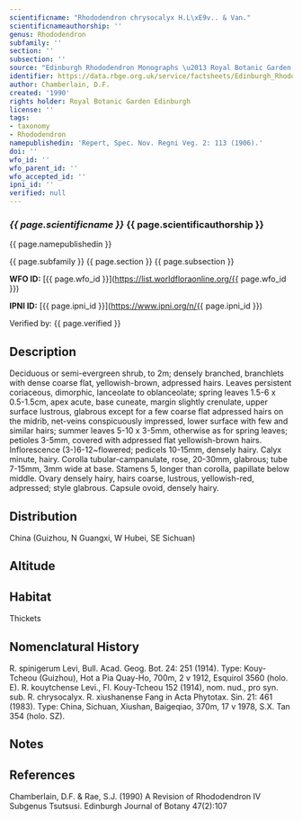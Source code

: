 ```yaml
---
scientificname: "Rhododendron chrysocalyx H.L\xE9v.. & Van."
scientificnameauthorship: ''
genus: Rhododendron
subfamily: ''
section: ''
subsection: ''
source: "Edinburgh Rhododendron Monographs \u2013 Royal Botanic Garden Edinburgh"
identifier: https://data.rbge.org.uk/service/factsheets/Edinburgh_Rhododendron_Monographs.xhtml
author: Chamberlain, D.F.
created: '1990'
rights holder: Royal Botanic Garden Edinburgh
license: ''
tags:
- taxonomy
- Rhododendron
namepublishedin: 'Repert, Spec. Nov. Regni Veg. 2: 113 (1906).'
doi: ''
wfo_id: ''
wfo_parent_id: ''
wfo_accepted_id: ''
ipni_id: ''
verified: null
---
```

### _{{ page.scientificname }}_ {{ page.scientificauthorship }}
 {{ page.namepublishedin }}

{{ page.subfamily }} {{ page.section }} {{ page.subsection }}

**WFO ID:** [{{ page.wfo_id }}](https://list.worldfloraonline.org/{{ page.wfo_id }})

**IPNI ID:** [{{ page.ipni_id }}](https://www.ipni.org/n/{{ page.ipni_id }})

Verified by: {{ page.verified }}



## Description
Deciduous or semi-evergreen shrub, to 2m; densely branched, branchlets with dense coarse flat, yellowish-brown, adpressed hairs. Leaves persistent coriaceous, dimorphic, lanceolate to oblanceolate; spring leaves 1.5-6 x 0.5-1.5cm, apex acute, base cuneate, margin slightly crenulate, upper surface lustrous, glabrous except for a few coarse flat adpressed hairs on the midrib, net-veins conspicuously impressed, lower surface with few and similar hairs; summer leaves 5-10 x 3-5mm, otherwise as for spring leaves; petioles 3-5mm, covered with adpressed flat yellowish-brown hairs. Inflorescence (3-)6-12~flowered; pedicels 10-15mm, densely hairy. Calyx minute, hairy. Corolla tubular-campanulate, rose, 20-30mm, glabrous; tube 7-15mm, 3mm wide at base. Stamens 5, longer than corolla, papillate below middle. Ovary densely hairy, hairs coarse, lustrous, yellowish-red, adpressed; style glabrous. Capsule ovoid, densely hairy.

## Distribution
China (Guizhou, N Guangxi, W Hubei, SE Sichuan)

## Altitude


## Habitat
Thickets

## Nomenclatural History
R. spinigerum Levi, Bull. Acad. Geog. Bot. 24: 251 (1914). Type: Kouy-Tcheou (Guizhou), Hot a Pia Quay-Ho, 700m, 2 v 1912, Esquirol 3560 (holo. E). R. kouytchense Levi., Fl. Kouy-Tcheou 152 (1914), nom. nud., pro syn. sub. R. chrysocalyx. R. xiushanense Fang in Acta Phytotax. Sin. 21: 461 (1983). Type: China, Sichuan, Xiushan, Baigeqiao, 370m, 17 v 1978, S.X. Tan 354 (holo. SZ).
                       
## Notes


## References

Chamberlain, D.F. & Rae, S.J. (1990) A Revision of Rhododendron IV Subgenus Tsutsusi. Edinburgh Journal of Botany 47(2):107
